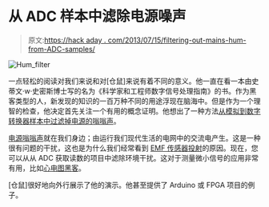 # 从 ADC 样本中滤除电源噪声

> 原文:[https://hack aday . com/2013/07/15/filtering-out-mains-hum-from-ADC-samples/](https://hackaday.com/2013/07/15/filtering-out-mains-hum-from-adc-samples/)

![Hum_filter](../Images/a3c1714f9c5ba7019b0ee1c1c72a5ea5.png)

一点轻松的阅读对我们来说和对[仓鼠]来说有着不同的意义。他一直在看一本由史蒂文·w·史密斯博士写的名为《科学家和工程师数字信号处理指南》的书。作为黑客类型的人，新发现的知识的一百万种不同的用途浮现在脑海中。但是作为一个理智的检查，他决定首先关注一个有用的概念证明。他想出了一种方法[从模拟到数字转换器样本中过滤掉电源的嗡嗡声](http://hamsterworks.co.nz/mediawiki/index.php/Mains_hum_filter)。

[电源嗡嗡声](http://en.wikipedia.org/wiki/Mains_hum)就在我们身边；由运行我们现代生活的电网中的交流电产生。这是一种很有问题的干扰，这也是为什么我们经常看到 [EMF 传感器投射](http://hackaday.com/2010/12/31/arduino-emf-sensor/)的原因。现在，您可以从从 ADC 获取读数的项目中滤除环境干扰。这对于测量微小信号的应用非常有用，比如[心电图黑客](http://hackaday.com/2011/08/03/diy-propeller-based-ecg/)。

[仓鼠]很好地向外行展示了他的演示。他甚至提供了 Arduino 或 FPGA 项目的例子。
